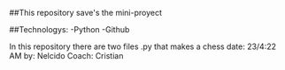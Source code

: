 ##This repository save's the mini-proyect

##Technologys:
 -Python
 -Github

In this repository there are two files .py that makes a chess
date: 23/4:22 AM
by: Nelcido
Coach: Cristian
